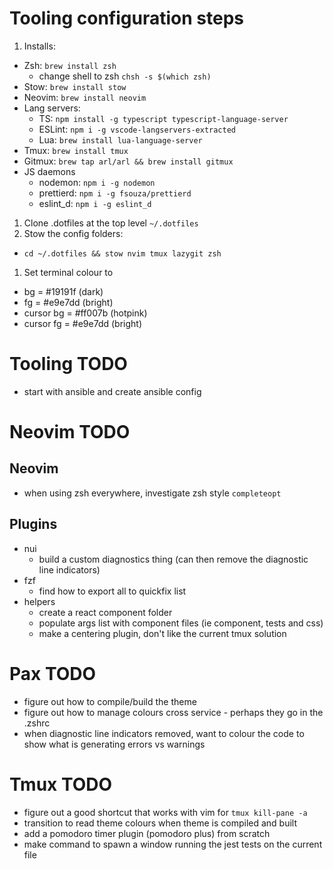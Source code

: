 # Tooling configuration steps

1. Installs:

- Zsh: `brew install zsh`
  - change shell to zsh `chsh -s $(which zsh)`
- Stow: `brew install stow`
- Neovim: `brew install neovim`
- Lang servers:
  - TS: `npm install -g typescript typescript-language-server`
  - ESLint: `npm i -g vscode-langservers-extracted`
  - Lua: `brew install lua-language-server`
- Tmux: `brew install tmux`
- Gitmux: `brew tap arl/arl && brew install gitmux`
- JS daemons
  - nodemon: `npm i -g nodemon`
  - prettierd: `npm i -g fsouza/prettierd`
  - eslint_d: `npm i -g eslint_d`

1. Clone .dotfiles at the top level `~/.dotfiles`
1. Stow the config folders:

- `cd ~/.dotfiles && stow nvim tmux lazygit zsh`

1. Set terminal colour to

- bg = #19191f (dark)
- fg = #e9e7dd (bright)
- cursor bg = #ff007b (hotpink)
- cursor fg = #e9e7dd (bright)

# Tooling TODO

- start with ansible and create ansible config

# Neovim TODO

## Neovim

- when using zsh everywhere, investigate zsh style `completeopt`

## Plugins

- nui
  - build a custom diagnostics thing (can then remove the diagnostic line indicators)
- fzf
  - find how to export all to quickfix list
- helpers
  - create a react component folder
  - populate args list with component files (ie component, tests and css)
  - make a centering plugin, don't like the current tmux solution

# Pax TODO

- figure out how to compile/build the theme
- figure out how to manage colours cross service - perhaps they go in the .zshrc
- when diagnostic line indicators removed, want to colour the code to show what is generating errors vs warnings

# Tmux TODO

- figure out a good shortcut that works with vim for `tmux kill-pane -a`
- transition to read theme colours when theme is compiled and built
- add a pomodoro timer plugin (pomodoro plus) from scratch
- make command to spawn a window running the jest tests on the current file
